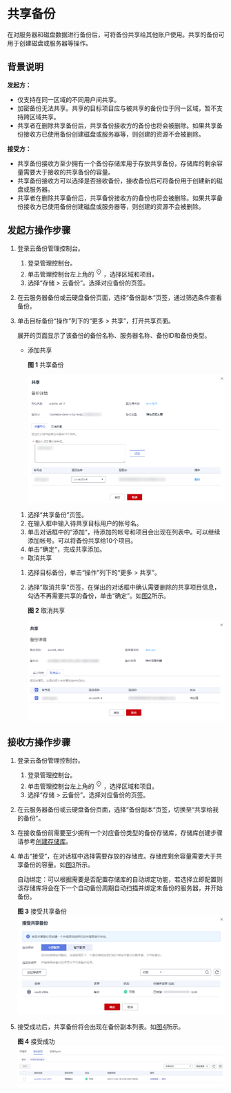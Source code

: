 # 共享备份<a name="cbr_03_0014"></a>

在对服务器和磁盘数据进行备份后，可将备份共享给其他账户使用。共享的备份可用于创建磁盘或服务器等操作。

## 背景说明<a name="section918019215138"></a>

**发起方：**

-   仅支持在同一区域的不同用户间共享。
-   加密备份无法共享。共享的目标项目应与被共享的备份位于同一区域，暂不支持跨区域共享。
-   共享者在删除共享备份后，共享备份接收方的备份也将会被删除。如果共享备份接收方已使用备份创建磁盘或服务器等，则创建的资源不会被删除。

**接受方：**

-   共享备份接收方至少拥有一个备份存储库用于存放共享备份，存储库的剩余容量需要大于接收的共享备份的容量。
-   共享备份接收方可以选择是否接收备份，接收备份后可将备份用于创建新的磁盘或服务器。
-   共享者在删除共享备份后，共享备份接收方的备份也将会被删除。如果共享备份接收方已使用备份创建磁盘或服务器等，则创建的资源不会被删除。

## 发起方操作步骤<a name="section206627819164"></a>

1.  登录云备份管理控制台。
    1.  登录管理控制台。
    2.  单击管理控制台左上角的![](figures/icon-region.png)，选择区域和项目。
    3.  选择“存储 \> 云备份”。选择对应备份的页签。

2.  在云服务器备份或云硬盘备份页面，选择“备份副本“页签，通过筛选条件查看备份。
3.  单击目标备份“操作”列下的“更多 \> 共享”，打开共享页面。

    展开的页面显示了该备份的备份名称、服务器名称、备份ID和备份类型。

    -   添加共享

        **图 1**  共享备份<a name="fig9822121492016"></a>  
        

        ![](figures/Snipaste_2021-08-03_16-38-33.png)

    1.  选择“共享备份”页签。
    2.  在输入框中输入待共享目标用户的帐号名。
    3.  单击对话框中的“添加“，待添加的帐号和项目会出现在列表中。可以继续添加帐号。可以将备份共享给10个项目。
    4.  单击“确定“，完成共享添加。

    -   取消共享

    1.  选择目标备份，单击“操作”列下的“更多 \> 共享”。
    2.  选择“取消共享”页签，在弹出的对话框中确认需要删除的共享项目信息，勾选不再需要共享的备份，单击“确定”。如[图2](#fig89741507017)所示。

        **图 2**  取消共享<a name="fig89741507017"></a>  
        

        ![](figures/Snipaste_2021-08-10_16-31-54.png)



## 接收方操作步骤<a name="section198092040142820"></a>

1.  登录云备份管理控制台。
    1.  登录管理控制台。
    2.  单击管理控制台左上角的![](figures/icon-region.png)，选择区域和项目。
    3.  选择“存储 \> 云备份”。选择对应备份的页签。

2.  在云服务器备份或云硬盘备份页面，选择“备份副本“页签，切换至“共享给我的备份”。
3.  在接收备份前需要至少拥有一个对应备份类型的备份存储库，存储库创建步骤请参考[创建存储库](https://support.huaweicloud.com/qs-cbr/zh-cn_topic_0170938140.html)。
4.  单击“接受”，在对话框中选择需要存放的存储库。存储库剩余容量需要大于共享备份的容量。如[图3](#fig18151733194710)所示。

    自动绑定：可以根据需要是否配置存储库的自动绑定功能，若选择立即配置则该存储库将会在下一个自动备份周期自动扫描并绑定未备份的服务器，并开始备份。

    **图 3**  接受共享备份<a name="fig18151733194710"></a>  
    ![](figures/接受共享备份.png "接受共享备份")

5.  接受成功后，共享备份将会出现在备份副本列表。如[图4](#fig11538583317)所示。

    **图 4**  接受成功<a name="fig11538583317"></a>  
    ![](figures/接受成功.png "接受成功")


